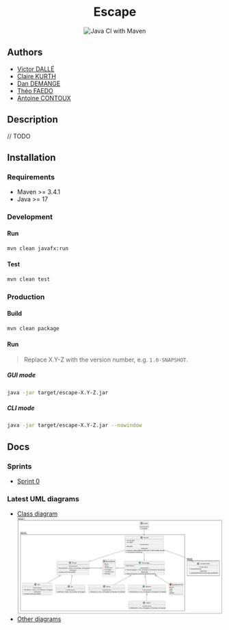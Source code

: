 <div style="text-align: center">

# Escape
![Java CI with Maven](https://github.com/victord54/escape/actions/workflows/maven.yml/badge.svg)
</div>

## Authors
* [Victor DALLÉ](https://github.com/victord54)
* [Claire KURTH](https://github.com/clairekth)
* [Dan DEMANGE](https://github.com/Hazvard)
* [Théo FAEDO](https://github.com/TheoFaedo)
* [Antoine CONTOUX](https://github.com/ActxLeToucan)

## Description
// TODO

## Installation
### Requirements
* Maven >= 3.4.1
* Java >= 17

### Development
#### Run
```bash
mvn clean javafx:run
```

#### Test
```bash
mvn clean test
```

### Production
#### Build
```bash
mvn clean package
```

#### Run
> Replace X.Y-Z with the version number, e.g. `1.0-SNAPSHOT`.
##### GUI mode
```bash
java -jar target/escape-X.Y-Z.jar
```

##### CLI mode
```bash
java -jar target/escape-X.Y-Z.jar --nowindow
```

## Docs
### Sprints
* [Sprint 0](docs/sprints/0)

### Latest UML diagrams
* [Class diagram](./docs/sprints/0/uml/class-diagram.svg)\
![Class diagram](./docs/sprints/0/uml/class-diagram.svg)
* [Other diagrams](./docs/sprints/0/uml)
